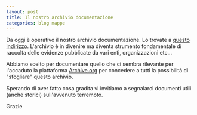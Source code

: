 ```yaml
---
layout: post
title: Il nostro archivio documentazione
categories: blog mappe
---
```


Da oggi è operativo il nostro archivio documentazione. Lo trovate a [questo indirizzo](https://archive.org/details/@terremotocentroita). L'archivio è in divenire ma diventa strumento fondamentale di raccolta delle evidenze pubblicate da vari enti, organizzazioni etc...

Abbiamo scelto per documentare quello che ci sembra rilevante per l'accaduto la piattaforma [Archive.org](http://www.archive.org) per concedere a tutti la possibilità di "sfogliare" questo archivio.

Sperando di aver fatto cosa gradita vi invitiamo a segnalarci documenti utili (anche storici) sull'avvenuto terremoto.

Grazie